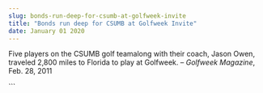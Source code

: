 ```yaml
---
slug: bonds-run-deep-for-csumb-at-golfweek-invite
title: "Bonds run deep for CSUMB at Golfweek Invite"
date: January 01 2020
---
```


 
<p>
  Five players on the CSUMB golf teamalong with their coach, Jason Owen,
  traveled 2,800 miles to Florida to play at Golfweek. –
  <em>Golfweek Magazine</em>, Feb. 28, 2011
</p>
```
